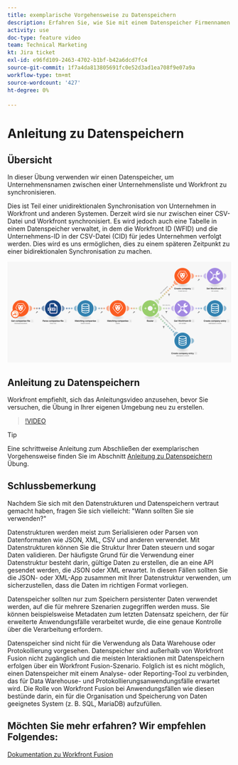 ```yaml
---
title: exemplarische Vorgehensweise zu Datenspeichern
description: Erfahren Sie, wie Sie mit einem Datenspeicher Firmennamen zwischen einer Unternehmensliste und Workfront synchronisieren können, indem Sie [!DNL Adobe Workfront Fusion].
activity: use
doc-type: feature video
team: Technical Marketing
kt: Jira ticket
exl-id: e96fd109-2463-4702-b1bf-b42a6dcd7fc4
source-git-commit: 1f7a4da813805691fc0e52d3ad1ea708f9e07a9a
workflow-type: tm+mt
source-wordcount: '427'
ht-degree: 0%

---
```


# Anleitung zu Datenspeichern

## Übersicht

In dieser Übung verwenden wir einen Datenspeicher, um Unternehmensnamen zwischen einer Unternehmensliste und Workfront zu synchronisieren.

Dies ist Teil einer unidirektionalen Synchronisation von Unternehmen in Workfront und anderen Systemen. Derzeit wird sie nur zwischen einer CSV-Datei und Workfront synchronisiert. Es wird jedoch auch eine Tabelle in einem Datenspeicher verwaltet, in dem die Workfront ID (WFID) und die Unternehmens-ID in der CSV-Datei (CID) für jedes Unternehmen verfolgt werden. Dies wird es uns ermöglichen, dies zu einem späteren Zeitpunkt zu einer bidirektionalen Synchronisation zu machen.

![Bild eines Fusionsszenarios](assets/data-structures-and-data-stores-2.png)

## Anleitung zu Datenspeichern

Workfront empfiehlt, sich das Anleitungsvideo anzusehen, bevor Sie versuchen, die Übung in Ihrer eigenen Umgebung neu zu erstellen.

>[!VIDEO](https://video.tv.adobe.com/v/335296/?quality=12)

>[!TIP]
>
>Eine schrittweise Anleitung zum Abschließen der exemplarischen Vorgehensweise finden Sie im Abschnitt [Anleitung zu Datenspeichern](https://experienceleague.adobe.com/docs/workfront-learn/tutorials-workfront/fusion/exercises/data-stores.html?lang=en) Übung.


## Schlussbemerkung

Nachdem Sie sich mit den Datenstrukturen und Datenspeichern vertraut gemacht haben, fragen Sie sich vielleicht: &quot;Wann sollten Sie sie verwenden?&quot;

Datenstrukturen werden meist zum Serialisieren oder Parsen von Datenformaten wie JSON, XML, CSV und anderen verwendet. Mit Datenstrukturen können Sie die Struktur Ihrer Daten steuern und sogar Daten validieren. Der häufigste Grund für die Verwendung einer Datenstruktur besteht darin, gültige Daten zu erstellen, die an eine API gesendet werden, die JSON oder XML erwartet. In diesen Fällen sollten Sie die JSON- oder XML-App zusammen mit Ihrer Datenstruktur verwenden, um sicherzustellen, dass die Daten im richtigen Format vorliegen.

Datenspeicher sollten nur zum Speichern persistenter Daten verwendet werden, auf die für mehrere Szenarien zugegriffen werden muss. Sie können beispielsweise Metadaten zum letzten Datensatz speichern, der für erweiterte Anwendungsfälle verarbeitet wurde, die eine genaue Kontrolle über die Verarbeitung erfordern.

Datenspeicher sind nicht für die Verwendung als Data Warehouse oder Protokollierung vorgesehen. Datenspeicher sind außerhalb von Workfront Fusion nicht zugänglich und die meisten Interaktionen mit Datenspeichern erfolgen über ein Workfront Fusion-Szenario. Folglich ist es nicht möglich, einen Datenspeicher mit einem Analyse- oder Reporting-Tool zu verbinden, das für Data Warehouse- und Protokollierungsanwendungsfälle erwartet wird. Die Rolle von Workfront Fusion bei Anwendungsfällen wie diesen bestünde darin, ein für die Organisation und Speicherung von Daten geeignetes System (z. B. SQL, MariaDB) aufzufüllen.

## Möchten Sie mehr erfahren? Wir empfehlen Folgendes:

[Dokumentation zu Workfront Fusion](https://experienceleague.adobe.com/docs/workfront/using/adobe-workfront-fusion/workfront-fusion-2.html?lang=en)

